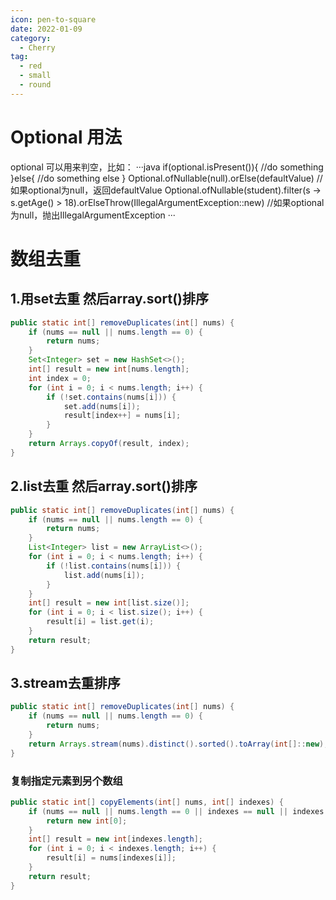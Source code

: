 ```yaml
---
icon: pen-to-square
date: 2022-01-09
category:
  - Cherry
tag:
  - red
  - small
  - round
---
```


# Optional 用法
 optional 可以用来判空，比如：
 ···java
 if(optional.isPresent()){
   //do something
 }else{
   //do something else
 }
Optional.ofNullable(null).orElse(defaultValue) //如果optional为null，返回defaultValue
Optional.ofNullable(student).filter(s -> s.getAge() > 18).orElseThrow(IllegalArgumentException::new) //如果optional为null，抛出IllegalArgumentException
···

# 数组去重
## 1.用set去重  然后array.sort()排序
```java
public static int[] removeDuplicates(int[] nums) {
    if (nums == null || nums.length == 0) {
        return nums;
    }
    Set<Integer> set = new HashSet<>();
    int[] result = new int[nums.length];
    int index = 0;
    for (int i = 0; i < nums.length; i++) {
        if (!set.contains(nums[i])) {
            set.add(nums[i]);
            result[index++] = nums[i];
        }
    }
    return Arrays.copyOf(result, index);
}
```

## 2.list去重  然后array.sort()排序
```java
public static int[] removeDuplicates(int[] nums) {
    if (nums == null || nums.length == 0) {
        return nums;
    }
    List<Integer> list = new ArrayList<>();
    for (int i = 0; i < nums.length; i++) {
        if (!list.contains(nums[i])) {
            list.add(nums[i]);
        }
    }
    int[] result = new int[list.size()];
    for (int i = 0; i < list.size(); i++) {
        result[i] = list.get(i);
    }
    return result;
}
```

## 3.stream去重排序
```java
public static int[] removeDuplicates(int[] nums) {
    if (nums == null || nums.length == 0) {
        return nums;
    }
    return Arrays.stream(nums).distinct().sorted().toArray(int[]::new);
}
```

### 复制指定元素到另个数组
```java
public static int[] copyElements(int[] nums, int[] indexes) {
    if (nums == null || nums.length == 0 || indexes == null || indexes.length == 0) {
        return new int[0];
    }
    int[] result = new int[indexes.length];
    for (int i = 0; i < indexes.length; i++) {
        result[i] = nums[indexes[i]];
    }
    return result;
}
```